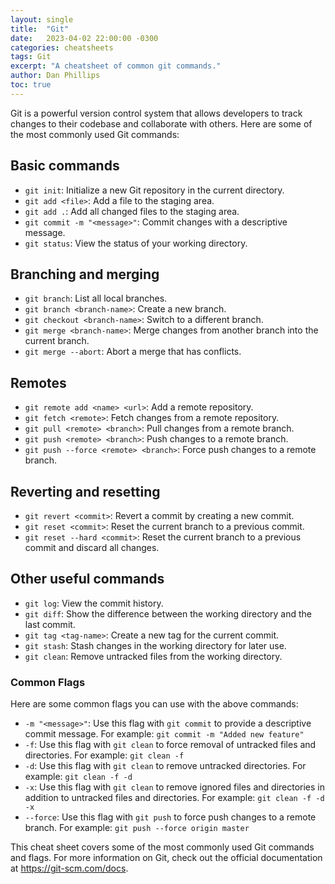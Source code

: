 ```yaml
---
layout: single
title:  "Git"
date:   2023-04-02 22:00:00 -0300
categories: cheatsheets
tags: Git
excerpt: "A cheatsheet of common git commands."
author: Dan Phillips
toc: true
---
```


Git is a powerful version control system that allows developers to track changes to their codebase and collaborate with others. Here are some of the most commonly used Git commands:

## Basic commands

- `git init`: Initialize a new Git repository in the current directory.
- `git add <file>`: Add a file to the staging area.
- `git add .`: Add all changed files to the staging area.
- `git commit -m "<message>"`: Commit changes with a descriptive message.
- `git status`: View the status of your working directory.

## Branching and merging

- `git branch`: List all local branches.
- `git branch <branch-name>`: Create a new branch.
- `git checkout <branch-name>`: Switch to a different branch.
- `git merge <branch-name>`: Merge changes from another branch into the current branch.
- `git merge --abort`: Abort a merge that has conflicts.

## Remotes

- `git remote add <name> <url>`: Add a remote repository.
- `git fetch <remote>`: Fetch changes from a remote repository.
- `git pull <remote> <branch>`: Pull changes from a remote branch.
- `git push <remote> <branch>`: Push changes to a remote branch.
- `git push --force <remote> <branch>`: Force push changes to a remote branch.

## Reverting and resetting

- `git revert <commit>`: Revert a commit by creating a new commit.
- `git reset <commit>`: Reset the current branch to a previous commit.
- `git reset --hard <commit>`: Reset the current branch to a previous commit and discard all changes.

## Other useful commands

- `git log`: View the commit history.
- `git diff`: Show the difference between the working directory and the last commit.
- `git tag <tag-name>`: Create a new tag for the current commit.
- `git stash`: Stash changes in the working directory for later use.
- `git clean`: Remove untracked files from the working directory.

### Common Flags

Here are some common flags you can use with the above commands:

- `-m "<message>"`: Use this flag with `git commit` to provide a descriptive commit message. For example: `git commit -m "Added new feature"`
- `-f`: Use this flag with `git clean` to force removal of untracked files and directories. For example: `git clean -f`
- `-d`: Use this flag with `git clean` to remove untracked directories. For example: `git clean -f -d`
- `-x`: Use this flag with `git clean` to remove ignored files and directories in addition to untracked files and directories. For example: `git clean -f -d -x`
- `--force`: Use this flag with `git push` to force push changes to a remote branch. For example: `git push --force origin master`

This cheat sheet covers some of the most commonly used Git commands and flags. For more information on Git, check out the official documentation at https://git-scm.com/docs.
